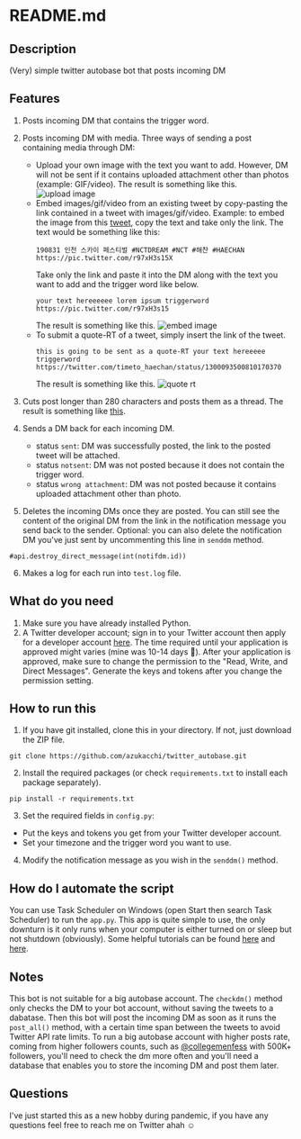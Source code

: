 # README.md

## Description
(Very) simple twitter autobase bot that posts incoming DM

## Features
1. Posts incoming DM that contains the trigger word.
2. Posts incoming DM with media. Three ways of sending a post containing media through DM:
    - Upload your own image with the text you want to add. However, DM will not be sent if it contains uploaded attachment other than photos (example: GIF/video). The result is something like this.
    ![upload image](https://dev-to-uploads.s3.amazonaws.com/i/ir46br3cx7k86hvtuu3q.jpg)
    - Embed images/gif/video from an existing tweet by copy-pasting the link contained in a tweet with images/gif/video. Example: to embed the image from this [tweet](https://twitter.com/timeto_haechan/status/1300093500810170370), copy the text and take only the link.
    The text would be something like this:
      ```
      190831 인천 스카이 페스티벌 #NCTDREAM #NCT #해찬 #HAECHAN https://pic.twitter.com/r97xH3s15X
      ```
      Take only the link and paste it into the DM along with the text you want to add and the trigger word like below. 
      ```
      your text hereeeeee lorem ipsum triggerword https://pic.twitter.com/r97xH3s15
      ```
      The result is something like this.
      ![embed image](https://dev-to-uploads.s3.amazonaws.com/i/34zymz28b8uey2mpehl7.jpg)
   - To submit a quote-RT of a tweet, simply insert the link of the tweet.
      ```
      this is going to be sent as a quote-RT your text hereeeee triggerword https://twitter.com/timeto_haechan/status/1300093500810170370
      
      ```
      The result is something like this.
      ![quote rt](https://dev-to-uploads.s3.amazonaws.com/i/1nkyckowe9t1ysyhy5ho.jpg)

3. Cuts post longer than 280 characters and posts them as a thread. The result is something like [this](https://drive.google.com/file/d/1tNN0bW0QglARMCdUH1TAskUTtAztZjZ1/view?usp=sharing).


4. Sends a DM back for each incoming DM.
    - status `sent`: DM was successfully posted, the link to the posted tweet will be attached.
    - status `notsent`: DM was not posted because it does not contain the trigger word.
    - status `wrong attachment`: DM was not posted because it contains uploaded attachment other than photo.
5. Deletes the incoming DMs once they are posted. You can still see the content of the original DM from the link in the notification message you send back to the sender. Optional: you can also delete the notification DM you've just sent by uncommenting this line in `senddm` method.
```
#api.destroy_direct_message(int(notifdm.id))
```
6. Makes a log for each run into `test.log` file.

## What do you need
1. Make sure you have already installed Python.
2. A Twitter developer account; sign in to your Twitter account then apply for a developer account <a href="https://developer.twitter.com/en/apply-for-access">here</a>. The time required until your application is approved might varies (mine was 10-14 days :grimacing:). After your application is approved, make sure to change the permission to the "Read, Write, and Direct Messages". Generate the keys and tokens after you change the permission setting.

## How to run this
1. If you have git installed, clone this in your directory. If not, just download the ZIP file.
  ```
  git clone https://github.com/azukacchi/twitter_autobase.git
  ```
2. Install the required packages (or check `requirements.txt` to install each package separately).
  ```
  pip install -r requirements.txt
  ```
3. Set the required fields in `config.py`:
  - Put the keys and tokens you get from your Twitter developer account.
  - Set your timezone and the trigger word you want to use.
4. Modify the notification message as you wish in the `senddm()` method.

## How do I automate the script
You can use Task Scheduler on Windows (open Start then search Task Scheduler) to run the `app.py`. This app is quite simple to use, the only downturn is it only runs when your computer is either turned on or sleep but not shutdown (obviously). Some helpful tutorials can be found [here](https://www.jcchouinard.com/python-automation-using-task-scheduler/) and [here](https://dev.to/abautista/automate-a-python-script-with-task-scheduler-3fb6).

## Notes
This bot is not suitable for a big autobase account. The `checkdm()` method only checks the DM to your bot account, without saving the tweets to a dabatase. Then this bot will post the incoming DM as soon as it runs the `post_all()` method, with a certain time span between the tweets to avoid Twitter API rate limits. To run a big autobase account with higher posts rate, coming from higher followers counts, such as [@collegemenfess](https://twitter.com/collegemenfess) with 500K+ followers, you'll need to check the dm more often and you'll need a database that enables you to store the incoming DM and post them later.

## Questions
I've just started this as a new hobby during pandemic, if you have any questions feel free to reach me on Twitter ahah :relaxed:
